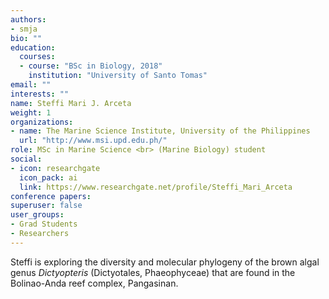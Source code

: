 ```yaml
---
authors:
- smja
bio: ""
education:
  courses:
  - course: "BSc in Biology, 2018"
    institution: "University of Santo Tomas"
email: ""
interests: ""
name: Steffi Mari J. Arceta
weight: 1
organizations:
- name: The Marine Science Institute, University of the Philippines
  url: "http://www.msi.upd.edu.ph/"
role: MSc in Marine Science <br> (Marine Biology) student 
social:
- icon: researchgate
  icon_pack: ai
  link: https://www.researchgate.net/profile/Steffi_Mari_Arceta
conference papers:
superuser: false
user_groups:
- Grad Students
- Researchers
---
```


Steffi is exploring the diversity and molecular phylogeny of the brown algal genus *Dictyopteris* (Dictyotales, Phaeophyceae) that are found in the Bolinao-Anda reef complex, Pangasinan.
